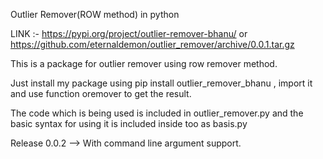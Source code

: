 
Outlier Remover(ROW method) in python

LINK :- https://pypi.org/project/outlier-remover-bhanu/
                      or
        https://github.com/eternaldemon/outlier_remover/archive/0.0.1.tar.gz

This is a package for outlier remover using row remover method.

Just install my package using pip install outlier_remover_bhanu , import it and use function oremover to get the result.

The code which is being used is included in outlier_remover.py and the basic syntax for using it is included inside too as basis.py

Release 0.0.2 --> With command line argument support.

